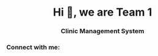 <h1 align="center">Hi 👋, we are Team 1</h1>
<h3 align="center">Clinic Management System</h3>

<h3 align="left">Connect with me:</h3>
<p align="left">
</p>
